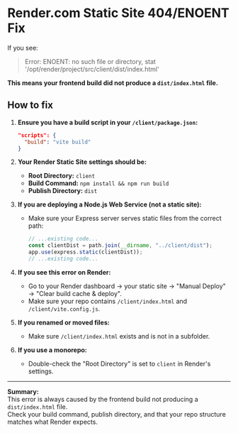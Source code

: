 # Render.com Static Site 404/ENOENT Fix

If you see:
> Error: ENOENT: no such file or directory, stat '/opt/render/project/src/client/dist/index.html'

**This means your frontend build did not produce a `dist/index.html` file.**

## How to fix

1. **Ensure you have a build script in your `/client/package.json`:**
   ```json
   "scripts": {
     "build": "vite build"
   }
   ```

2. **Your Render Static Site settings should be:**
   - **Root Directory:** `client`
   - **Build Command:** `npm install && npm run build`
   - **Publish Directory:** `dist`

3. **If you are deploying a Node.js Web Service (not a static site):**
   - Make sure your Express server serves static files from the correct path:
     ```js
     // ...existing code...
     const clientDist = path.join(__dirname, "../client/dist");
     app.use(express.static(clientDist));
     // ...existing code...
     ```

4. **If you see this error on Render:**
   - Go to your Render dashboard → your static site → "Manual Deploy" → "Clear build cache & deploy".
   - Make sure your repo contains `/client/index.html` and `/client/vite.config.js`.

5. **If you renamed or moved files:**
   - Make sure `/client/index.html` exists and is not in a subfolder.

6. **If you use a monorepo:**
   - Double-check the "Root Directory" is set to `client` in Render's settings.

---

**Summary:**  
This error is always caused by the frontend build not producing a `dist/index.html` file.  
Check your build command, publish directory, and that your repo structure matches what Render expects.